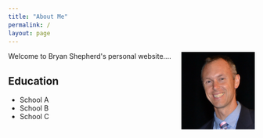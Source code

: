```yaml
---
title: "About Me"
permalink: /
layout: page
---
```


<img src="assets/ASA-fellow-photo-closeup.jpg" width = "150px" style = "float:right; padding-left:20px">
Welcome to Bryan Shepherd's personal website....


## Education
- School A
- School B
- School C
